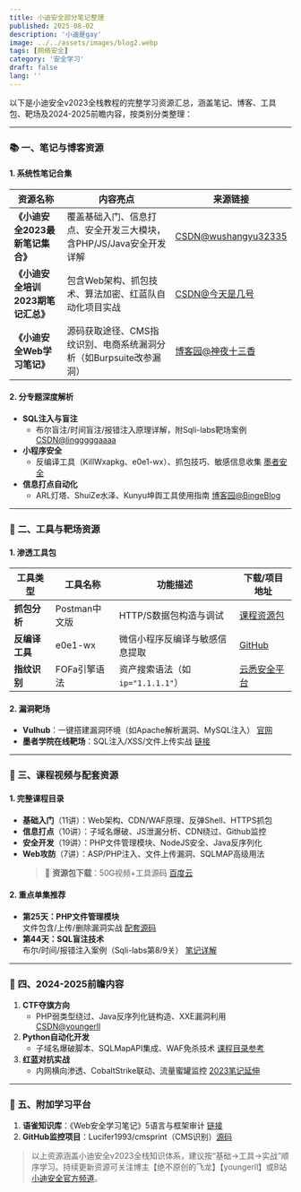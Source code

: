 ```yaml
---
title: 小迪安全部分笔记整理
published: 2025-08-02
description: '小迪是gay'
image: ../../assets/images/blog2.webp
tags: [网络安全]
category: '安全学习'
draft: false 
lang: ''
---
```


以下是小迪安全v2023全栈教程的完整学习资源汇总，涵盖笔记、博客、工具包、靶场及2024-2025前瞻内容，按类别分类整理：

---

### 📚 **一、笔记与博客资源**  
#### 1. **系统性笔记合集**  
| 资源名称                           | 内容亮点                                                     | 来源链接                                                     |
| ---------------------------------- | ------------------------------------------------------------ | ------------------------------------------------------------ |
| **《小迪安全2023最新笔记集合》**   | 覆盖基础入门、信息打点、安全开发三大模块，含PHP/JS/Java安全开发详解 | [CSDN@wushangyu32335](https://blog.csdn.net/wushangyu32335/article/details/136178879) |
| **《小迪安全培训2023期笔记汇总》** | 包含Web架构、抓包技术、算法加密、红蓝队自动化项目实战        | [CSDN@今天是几号](https://blog.csdn.net/weixin_53009585/article/details/129324706) |
| **《小迪安全Web学习笔记》**        | 源码获取途径、CMS指纹识别、电商系统漏洞分析（如Burpsuite改参漏洞） | [博客园@神夜十三香](https://www.cnblogs.com/shenye13xiang/p/17418405.html) |

#### 2. **分专题深度解析**  
- **SQL注入与盲注**  
  - 布尔盲注/时间盲注/报错注入原理详解，附Sqli-labs靶场案例 [CSDN@lingggggaaaa](https://blog.csdn.net/lingggggaaaa/article/details/149707317)  
- **小程序安全**  
  - 反编译工具（KillWxapkg、e0e1-wx）、抓包技巧、敏感信息收集 [墨者安全](http://www.mzph.cn/web/64594.shtml)  
- **信息打点自动化**  
  - ARL灯塔、ShuiZe水泽、Kunyu坤舆工具使用指南 [博客园@BingeBlog](https://www.cnblogs.com/bingeblog/p/networksecurity1.html)  

---

### 🔧 **二、工具与靶场资源**  
#### 1. **渗透工具包**  
| 工具类型       | 工具名称      | 功能描述                         | 下载/项目地址                                                |
| -------------- | ------------- | -------------------------------- | ------------------------------------------------------------ |
| **抓包分析**   | Postman中文版 | HTTP/S数据包构造与调试           | [课程资源包](https://shikey.com/2023/10/16/xiaodi-network-security-course-2023.html) |
| **反编译工具** | e0e1-wx       | 微信小程序反编译与敏感信息提取   | [GitHub](https://github.com/eeeeeeeeee-code/e0e1-wx)         |
| **指纹识别**   | FOFa引擎语法  | 资产搜索语法（如`ip="1.1.1.1"`） | [云悉安全平台](https://www.yunsee.cn)                        |

#### 2. **漏洞靶场**  
- **Vulhub**：一键搭建漏洞环境（如Apache解析漏洞、MySQL注入） [官网](https://vulhub.org)  
- **墨者学院在线靶场**：SQL注入/XSS/文件上传实战 [链接](https://www.mozhe.cn)  

---

### 🎥 **三、课程视频与配套资源**  
#### 1. **完整课程目录**  
- **基础入门**（11讲）：Web架构、CDN/WAF原理、反弹Shell、HTTPS抓包  
- **信息打点**（10讲）：子域名爆破、JS泄漏分析、CDN绕过、Github监控  
- **安全开发**（19讲）：PHP文件管理模块、NodeJS安全、Java反序列化  
- **Web攻防**（7讲）：ASP/PHP注入、文件上传漏洞、SQLMAP高级用法  
  > 🔗 **资源包下载**：50G视频+工具源码 [百度云](https://shikey.com/2023/10/16/xiaodi-network-security-course-2023.html)  

#### 2. **重点单集推荐**  
- **第25天：PHP文件管理模块**  
  文件包含/上传/删除漏洞实战 [配套源码](https://docs.qq.com/doc/DQ3Z6RkNpaUtMcEFr)  
- **第44天：SQL盲注技术**  
  布尔/时间/报错注入案例（Sqli-labs第8/9关） [笔记详解](https://blog.csdn.net/lingggggaaaa/article/details/149707317)  

---

### 🔮 **四、2024-2025前瞻内容**  
1. **CTF夺旗方向**  
   - PHP弱类型绕过、Java反序列化链构造、XXE漏洞利用 [CSDN@youngerll](https://blog.csdn.net/youngerll/article/details/122311906)  
2. **Python自动化开发**  
   - 子域名爆破脚本、SQLMapAPI集成、WAF免杀技术 [课程目录参考](https://blog.csdn.net/u013630181/article/details/117746874)  
3. **红蓝对抗实战**  
   - 内网横向渗透、CobaltStrike联动、流量蜜罐监控 [2023笔记延伸](https://blog.csdn.net/youngerll/article/details/122311906)  

---

### 💎 **五、附加学习平台**  
1. **语雀知识库**：《Web安全学习笔记》5语言与框架审计 [链接](https://www.yuque.com/weiker/xiaodi)  
2. **GitHub监控项目**：Lucifer1993/cmsprint（CMS识别）[源码](https://github.com/Lucifer1993/cmsprint)  

> 以上资源涵盖小迪安全v2023全栈知识体系，建议按“基础→工具→实战”顺序学习。持续更新资源可关注博主【绝不原创的飞龙】【youngerll】或B站[小迪安全官方频道](https://space.bilibili.com/439925109)。
